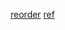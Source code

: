 [reorder](https://www.framer.com/docs/reorder/)
[ref](https://codesandbox.io/s/framer-motion-5-drag-to-reorder-lists-with-drag-handle-j9enw?from-embed)
